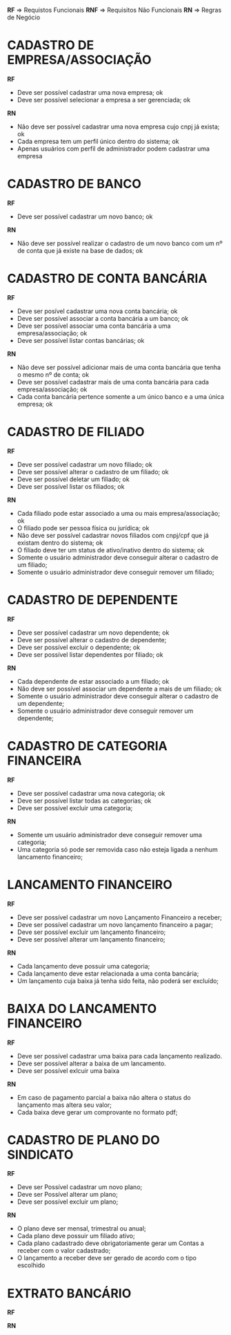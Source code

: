 **RF** =>  Requistos Funcionais
**RNF** => Requisitos Não Funcionais
**RN** => Regras de Negócio


# CADASTRO DE EMPRESA/ASSOCIAÇÃO
**RF**
- Deve ser possível cadastrar uma nova empresa; ok
- Deve ser possível selecionar a empresa a ser gerenciada; ok

**RN**
- Não deve ser possível cadastrar uma nova empresa cujo cnpj já exista; ok
- Cada empresa tem um perfil único dentro do sistema; ok
- Apenas usuários com perfil de administrador podem cadastrar uma empresa

# CADASTRO DE BANCO
**RF**
- Deve ser possível cadastrar um novo banco; ok

**RN**
- Não deve ser possível realizar o cadastro de um novo banco com um nº de conta que já existe na base de dados; ok

# CADASTRO DE CONTA BANCÁRIA
**RF**
- Deve ser posível cadastrar uma nova conta bancária;  ok
- Deve ser possível associar a conta bancária a um banco; ok
- Deve ser possível associar uma conta bancária a uma empresa/associação; ok
- Deve ser possível listar contas bancárias; ok

**RN**
- Não deve ser possível adicionar mais de uma conta bancária que tenha o mesmo nº de conta; ok
- Deve ser possível cadastrar mais de uma conta bancária para cada empresa/associação; ok
- Cada conta bancária pertence somente a um único banco e a uma única empresa; ok

# CADASTRO DE FILIADO
**RF**
- Deve ser possível cadastrar um novo filiado; ok
- Deve ser possível alterar o cadastro de um filiado; ok
- Deve ser possível deletar um filiado; ok
- Deve ser possível listar os filiados; ok

**RN**
- Cada filiado pode estar associado a uma ou mais empresa/associação; ok
- O filiado pode ser pessoa física ou jurídica; ok
- Não deve ser possível cadastrar novos filiados com cnpj/cpf que já existam dentro do sistema; ok
- O filiado deve ter um status de ativo/inativo dentro do sistema; ok
- Somente o usuário administrador deve conseguir alterar o cadastro de um filiado; 
- Somente o usuário administrador deve conseguir remover um filiado;

# CADASTRO DE DEPENDENTE
**RF**
- Deve ser possível cadastrar um novo dependente;  ok
- Deve ser possível alterar o cadastro de dependente;
- Deve ser possível excluir o dependente; ok
- Deve ser possível listar dependentes por filiado; ok

**RN**
- Cada dependente de estar associado a um filiado; ok
- Não deve ser possível associar um dependente a mais de um filiado; ok
- Somente o usuário administrador deve conseguir alterar o cadastro de um dependente; 
- Somente o usuário administrador deve conseguir remover um dependente; 

# CADASTRO DE CATEGORIA FINANCEIRA

**RF**
- Deve ser possível cadastrar uma nova categoria; ok
- Deve ser possível listar todas as categorias; ok
- Deve ser possível excluir uma categoria; 

**RN**
- Somente um usuário administrador deve conseguir remover uma categoria;
- Uma categoria só pode ser removida caso não esteja ligada a nenhum lancamento financeiro;

# LANCAMENTO FINANCEIRO

**RF**
- Deve ser possível cadastrar um novo Lançamento Financeiro a receber;
- Deve ser possível cadastrar um novo lançamento financeiro a pagar;
- Deve ser possível excluir um lançamento financeiro;
- Deve ser possível alterar um lançamento financeiro;

**RN**
- Cada lançamento deve possuir uma categoria;
- Cada lançamento deve estar relacionada a uma conta bancária;
- Um lançamento cuja baixa já tenha sido feita, não poderá ser excluído;


# BAIXA DO LANCAMENTO FINANCEIRO

**RF**
- Deve ser possível cadastrar uma baixa para cada lançamento realizado.
- Deve ser possível alterar a baixa de um lancamento. 
- Deve ser possível exlcuir uma baixa

**RN**
- Em caso de pagamento parcial a baixa não altera o status do lançamento mas altera seu valor;
- Cada baixa deve gerar um comprovante no formato pdf;


# CADASTRO DE PLANO DO SINDICATO

**RF**
- Deve ser Possível cadastrar um novo plano; 
- Deve ser Possível alterar um plano;
- Deve ser possível excluir um plano;

**RN**
- O plano deve ser mensal, trimestral ou anual; 
- Cada plano deve possuir um filiado ativo; 
- Cada plano cadastrado deve obrigatoriamente gerar um Contas a receber com o valor cadastrado;
- O lançamento a receber deve ser gerado de acordo com o tipo escolhido

# EXTRATO BANCÁRIO

**RF**

**RN**

